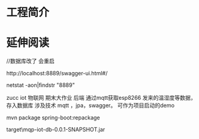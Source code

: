 # 工程简介

# 延伸阅读

//数据库改了 会重启


http://localhost:8889/swagger-ui.html#/

netstat -aon|findstr "8889"

zucc iot 物联网 期末大作业 后端
通过mqtt获取esp8266 发来的温湿度等数据，存入数据库
涉及技术 mqtt ，jpa，swagger。 可作为项目启动的demo

mvn package spring-boot:repackage

target\mqp-iot-db-0.0.1-SNAPSHOT.jar